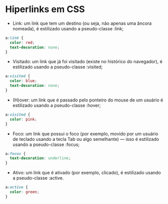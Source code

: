 # Hiperlinks em CSS

- Link: um link que tem um destino (ou seja, não apenas uma âncora nomeada), é estilizado usando a pseudo-classe :link;

```css
a:link {
  color: red;
  text-decoration: none;
}
```

- Visitado: um link que já foi visitado (existe no histórico do navegador), é estilizado usando a pseudo-classe :visited;

```css
a:visited {
  color: blue;
  text-decoration: none;
}
```

- (H)over: um link que é passado pelo ponteiro do mouse de um usuário é estilizado usando a pseudo-classe :hover;

```css
a:visited {
  color: pink;
}
```

- Foco: um link que possui o foco (por exemplo, movido por um usuário de teclado usando a tecla Tab ou algo semelhante) — isso é estilizado usando a pseudo-classe :focus;

```css
a:focus {
  text-decoration: underline;
}
```

- Ativo: um link que é ativado (por exemplo, clicado), é estilizado usando a pseudo-classe :active.

```css
a:active {
  color: green;
}
```
